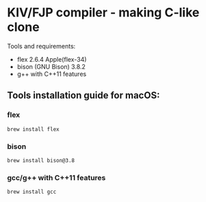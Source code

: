 # KIV/FJP compiler - making C-like clone

Tools and requirements:
- flex 2.6.4 Apple(flex-34)
- bison (GNU Bison) 3.8.2
- g++ with C++11 features

## Tools installation guide for macOS:

### flex
`brew install flex`

### bison
`brew install bison@3.8 `

### gcc/g++ with C++11 features
`brew install gcc`

